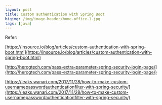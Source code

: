 ```yaml
---
layout: post
title: Custom authentication with Spring Boot
bigimg: /img/image-header/home-office-1.jpg
tags: [java]
---
```






Refer:

[https://insource.io/blog/articles/custom-authentication-with-spring-boot.html](https://insource.io/blog/articles/custom-authentication-with-spring-boot.html)

[http://herogtech.com/pass-extra-parameter-spring-security-login-page/](http://herogtech.com/pass-extra-parameter-spring-security-login-page/)

[https://leaks.wanari.com/2017/11/28/how-to-make-custom-usernamepasswordauthenticationfilter-with-spring-security/](https://leaks.wanari.com/2017/11/28/how-to-make-custom-usernamepasswordauthenticationfilter-with-spring-security/)